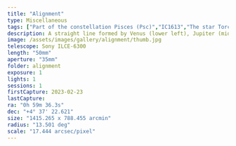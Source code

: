 ```yaml
---
title: "Alignment"
type: Miscellaneous
tags: ["Part of the constellation Pisces (Psc)","IC1613","The star Torcular","Torcularis Septentrionalis (ο Psc)","110 Psc","The star 72 Psc","The star Kuton I (δ Psc)","63 Psc","The star 20 Cet","The star 13 Cet","The star ε Psc","71 Psc","The star μ Psc","98 Psc","The star f Psc","89 Psc","The star Revati","Kuton II (ζ Psc A)","86 Psc A","The star e Psc","80 Psc"]
description: A straight line formed by Venus (lower left), Jupiter (mid-lower left), and the crescent moon.
image: /assets/images/gallery/alignment/thumb.jpg
telescope: Sony ILCE-6300
length: "50mm"
aperture: "35mm"
folder: alignment
exposure: 1
lights: 1
sessions: 1 
firstCapture: 2023-02-23
lastCapture:
ra: "0h 59m 36.3s"
dec: "+4° 37' 22.621"
size: "1415.265 x 788.455 arcmin"
radius: "13.501 deg"
scale: "17.444 arcsec/pixel"
---
```

